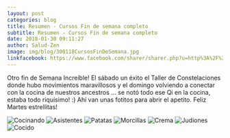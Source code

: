 ```yaml
---
layout: post
categories: blog
title: Resumen - Cursos Fin de semana completo
subtitle: Resumen - Cursos Fin de semana completo
date: 2018-01-30 09:11:27
author: Salud-Zen
image: img/blog/300118CursosFinDeSemana.jpg
linkfacebook: https://www.facebook.com/sharer/sharer.php?u=http%3A%2F%2Fwww.salud-zen.com%2Fblog%2F2018%2F01%2F30%2FCursos-FinSemanaCompleto.html&amp;src=sdkpreparse
---
```

Otro fin de Semana Increíble! El sábado un éxito el Taller de Constelaciones donde hubo movimientos maravillosos y el domingo volviendo a conectar con la cocina de nuestros ancestros ... se notó todo ese Qi en la cocina, estaba todo riquísimo! :) Ahí van unas fotitos para abrir el apetito. Feliz Martes estrellitas!

![Cocinando][img1]
![Asistentes][img2]
![Patatas][img3]
![Morcillas][img4]
![Crema][img5]
![Judiones][img6]
![Cocido][img7]





[img1]: {{site.url}}{{site.baseurl}}/img/blog/300118ManosAlaMasa.jpg "Cocinando"

[img2]: {{site.url}}{{site.baseurl}}/img/blog/300118Grupo.jpg "AsistentesCurso"

[img3]:{{site.url}}{{site.baseurl}}/img/blog/300118torreznos.jpg "Patatas revolconas con sus torreznitos especiales"
[img4]:{{site.url}}{{site.baseurl}}/img/blog/300118Morcilla.jpg "Las morcillitas del cocido... receta estrella"
[img5]:{{site.url}}{{site.baseurl}}/img/blog/300118CremaCatalana.jpg "Crema Catalana"
[img6]:{{site.url}}{{site.baseurl}}/img/blog/300118Judiones.jpg "Judiones con Almejas y Pulpo"
[img7]:{{site.url}}{{site.baseurl}}/img/blog/300118Cocido.jpg "Cocido, nos falta la sopita.. pero es que la devoraron..."

